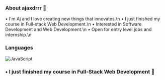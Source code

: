 ### About ajaxdrrr 👾
• I'm Aj and I love creating new things that innovates.\n
• I just finished my course in Full-stack Web Development.\n
• Interested in Software Development and Web Development.\n
• Open for entry level jobs and internship.\n
### Languages
![JavaScript](https://img.shields.io/badge/-JavaScript-yellow?style=flat&logo=javascript&logoColor=white)
### • I just finished my course in Full-Stack Web Development 🌱



<!--
**ajaxdrrr/ajaxdrrr** is a ✨ _special_ ✨ repository because its `README.md` (this file) appears on your GitHub profile.

Here are some ideas to get you started:

- 🔭 I’m currently working on ...
-  I’m currently learning ...
- 👯 I’m looking to collaborate on ...
- 🤔 I’m looking for help with ...
- 💬 Ask me about ...
- 📫 How to reach me: ...
- 😄 Pronouns: ...
- ⚡ Fun fact: ...
-->
